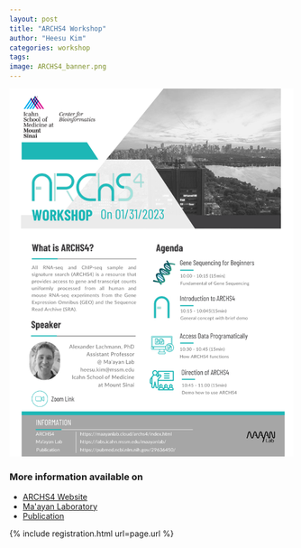 ```yaml
---
layout: post
title: "ARCHS4 Workshop"
author: "Heesu Kim"
categories: workshop
tags: 
image: ARCHS4_banner.png
---
```




[![ARCHS4 flyer](/assets/img/ARCHS4_draft.png)](https://maayanlab.cloud/archs4/)



### More information available on
- [ARCHS4 Website](https://maayanlab.cloud/archs4/)
- [Ma'ayan Laboratory](https://labs.icahn.mssm.edu/maayanlab/)
- [Publication](https://pubmed.ncbi.nlm.nih.gov/29636450/)


{% include registration.html url=page.url %}
